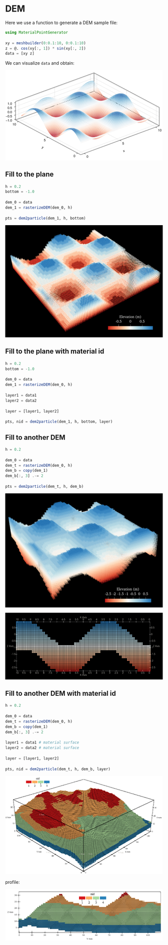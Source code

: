 # DEM

Here we use a function to generate a DEM sample file:

```julia
using MaterialPointGenerator

xy = meshbuilder(0:0.1:10, 0:0.1:10)
z = @. cos(xy[:, 1]) * sin(xy[:, 2])
data = [xy z]
```

We can visualize `data` and obtain:

![image5](./image5.png)

## Fill to the plane

```julia
h = 0.2
bottom = -1.0

dem_0 = data
dem_1 = rasterizeDEM(dem_0, h)

pts = dem2particle(dem_1, h, bottom)
```

![image6](./image6.png)

## Fill to the plane with material id

```julia
h = 0.2
bottom = -1.0

dem_0 = data
dem_1 = rasterizeDEM(dem_0, h)

layer1 = data1
layer2 = data2

layer = [layer1, layer2]

pts, nid = dem2particle(dem_1, h, bottom, layer)
```

## Fill to another DEM

```julia
h = 0.2

dem_0 = data
dem_t = rasterizeDEM(dem_0, h)
dem_b = copy(dem_1)
dem_b[:, 3] .-= 2

pts = dem2particle(dem_t, h, dem_b)
```

![image7](./image7.png)

![image8](./image8.png)

## Fill to another DEM with material id

```julia
h = 0.2

dem_0 = data
dem_t = rasterizeDEM(dem_0, h)
dem_b = copy(dem_1)
dem_b[:, 3] .-= 2

layer1 = data1 # material surface
layer2 = data2 # material surface

layer = [layer1, layer2]

pts, nid = dem2particle(dem_t, h, dem_b, layer)
```

![image9](./image9.png)

profile:

![image10](./image10.png)
